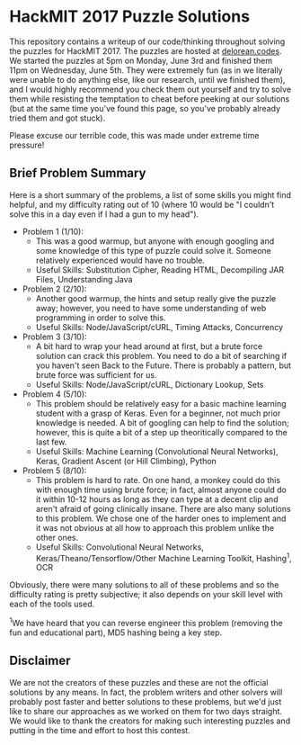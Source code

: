 HackMIT 2017 Puzzle Solutions
=============================

This repository contains a writeup of our code/thinking throughout solving the puzzles for HackMIT 2017. The puzzles are hosted at [delorean.codes](https://delorean.codes). We started the puzzles at 5pm on Monday, June 3rd and finished them 11pm on Wednesday, June 5th. They were extremely fun (as in we literally were unable to do anything else, like our research, until we finished them), and I would highly recommend you check them out yourself and try to solve them while resisting the temptation to cheat before peeking at our solutions (but at the same time you've found this page, so you've probably already tried them and got stuck).

Please excuse our terrible code, this was made under extreme time pressure!

Brief Problem Summary
---------------------

Here is a short summary of the problems, a list of some skills you might find helpful, and my difficulty rating out of 10 (where 10 would be "I couldn't solve this in a day even if I had a gun to my head").

- Problem 1 (1/10):
  * This was a good warmup, but anyone with enough googling and some knowledge of this type of puzzle could solve it. Someone relatively experienced would have no trouble.
  * Useful Skills: Substitution Cipher, Reading HTML, Decompiling JAR Files, Understanding Java
- Problem 2 (2/10):
  * Another good warmup, the hints and setup really give the puzzle away; however, you need to have some understanding of web programming in order to solve this.
  * Useful Skills: Node/JavaScript/cURL, Timing Attacks, Concurrency
- Problem 3 (3/10):
  * A bit hard to wrap your head around at first, but a brute force solution can crack this problem. You need to do a bit of searching if you haven't seen Back to the Future. There is probably a pattern, but brute force was sufficient for us.
  * Useful Skills: Node/JavaScript/cURL, Dictionary Lookup, Sets
- Problem 4 (5/10):
  * This problem should be relatively easy for a basic machine learning student with a grasp of Keras. Even for a beginner, not much prior knowledge is needed. A bit of googling can help to find the solution; however, this is quite a bit of a step up theoritically compared to the last few.
  * Useful Skills: Machine Learning (Convolutional Neural Networks), Keras, Gradient Ascent (or Hill Climbing), Python
- Problem 5 (8/10):
  * This problem is hard to rate. On one hand, a monkey could do this with enough time using brute force; in fact, almost anyone could do it within 10-12 hours as long as they can type at a decent clip and aren't afraid of going clinically insane. There are also many solutions to this problem. We chose one of the harder ones to implement and it was not obvious at all how to approach this problem unlike the other ones.
  * Useful Skills: Convolutional Neural Networks, Keras/Theano/Tensorflow/Other Machine Learning Toolkit, Hashing<sup>1</sup>, OCR

Obviously, there were many solutions to all of these problems and so the difficulty rating is pretty subjective; it also depends on your skill level with each of the tools used.

<sup>1</sup>We have heard that you can reverse engineer this problem (removing the fun and educational part), MD5 hashing being a key step.

Disclaimer
----------

We are not the creators of these puzzles and these are not the official solutions by any means. In fact, the problem writers and other solvers will probably post faster and better solutions to these problems, but we'd just like to share our approaches as we worked on them for two days straight. We would like to thank the creators for making such interesting puzzles and putting in the time and effort to host this contest.
